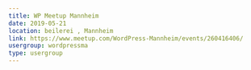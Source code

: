 ```yaml
---
title: WP Meetup Mannheim
date: 2019-05-21
location: beilerei , Mannheim
link: https://www.meetup.com/WordPress-Mannheim/events/260416406/
usergroup: wordpressma
type: usergroup
---
```

